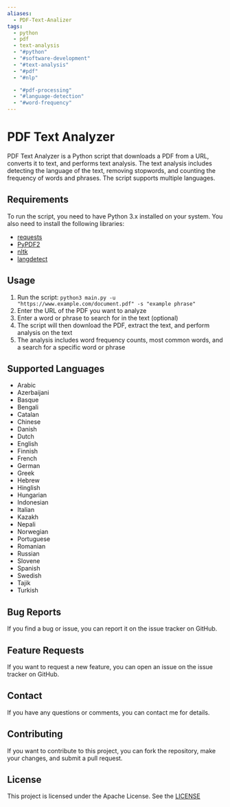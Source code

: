 ```yaml
---
aliases:
  - PDF-Text-Analizer
tags:
  - python
  - pdf
  - text-analysis
  - "#python"
  - "#software-development"
  - "#text-analysis"
  - "#pdf"
  - "#nlp"

  - "#pdf-processing"
  - "#language-detection"
  - "#word-frequency"
---
```

# PDF Text Analyzer

PDF Text Analyzer is a Python script that downloads a PDF from a URL, converts it to text, and performs text analysis. The text analysis includes detecting the language of the text, removing stopwords, and counting the frequency of words and phrases. The script supports multiple languages.


## Requirements

To run the script, you need to have Python 3.x installed on your system. You also need to install the following libraries:

- [requests](https://pypi.org/project/requests/)
- [PyPDF2](https://pypi.org/project/PyPDF2/)
- [nltk](https://pypi.org/project/nltk/)
- [langdetect](https://pypi.org/project/langdetect/)


## Usage

1. Run the script: ```python3 main.py -u "https://www.example.com/document.pdf" -s "example phrase"```
2. Enter the URL of the PDF you want to analyze
3. Enter a word or phrase to search for in the text (optional)
4. The script will then download the PDF, extract the text, and perform analysis on the text
5. The analysis includes word frequency counts, most common words, and a search for a specific word or phrase


## Supported Languages

- Arabic
- Azerbaijani
- Basque
- Bengali
- Catalan
- Chinese
- Danish
- Dutch
- English
- Finnish
- French
- German
- Greek
- Hebrew
- Hinglish
- Hungarian
- Indonesian
- Italian
- Kazakh
- Nepali
- Norwegian
- Portuguese
- Romanian
- Russian
- Slovene
- Spanish
- Swedish
- Tajik
- Turkish


## Bug Reports

If you find a bug or issue, you can report it on the issue tracker on GitHub.


## Feature Requests

If you want to request a new feature, you can open an issue on the issue tracker on GitHub.


## Contact

If you have any questions or comments, you can contact me for details.


## Contributing

If you want to contribute to this project, you can fork the repository, make your changes, and submit a pull request.


## License

This project is licensed under the Apache License. See the [LICENSE](https://github.com/cortega26/PDF-Text-Analizer/blob/main/license.md)
